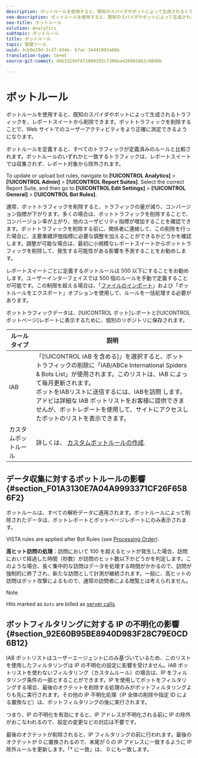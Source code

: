 ```yaml
---
description: ボットルールを使用すると、既知のスパイダやボットによって生成されるトラフィックを、レポートスイートから削除できます。ボットトラフィックを削除することで、Web サイトでのユーザーアクティビティをより正確に測定できるようになります。
seo-description: ボットルールを使用すると、既知のスパイダやボットによって生成されるトラフィックを、レポートスイートから削除できます。ボットトラフィックを削除することで、Web サイトでのユーザーアクティビティをより正確に測定できるようになります。
seo-title: ボットルール
solution: Analytics
subtopic: ボットルール
title: ボットルール
topic: 管理ツール
uuid: 3cb9e29d-1c37-43de- b7ac-34441093a60e
translation-type: tm+mt
source-git-commit: d663329df871800195c7308ea4260018b2c8840b

---
```



# ボットルール

ボットルールを使用すると、既知のスパイダやボットによって生成されるトラフィックを、レポートスイートから削除できます。ボットトラフィックを削除することで、Web サイトでのユーザーアクティビティをより正確に測定できるようになります。

ボットルールを定義すると、すべてのトラフィックが定義済みのルールと比較されます。ボットルールのいずれかと一致するトラフィックは、レポートスイートでは収集されず、レポート対象から除外されます。

To update or upload bot rules, navigate to **[!UICONTROL Analytics]** &gt; **[!UICONTROL Admin]** &gt; **[!UICONTROL Report Suites]**. Select the correct Report Suite, and then go to **[!UICONTROL Edit Settings]** &gt; **[!UICONTROL General]** &gt; **[!UICONTROL Bot Rules]**.

通常、ボットトラフィックを削除すると、トラフィックの量が減り、コンバージョン指標が下がります。多くの場合は、ボットトラフィックを削除することで、コンバージョン率が上がり、他のユーザビリティ指標が増加することを確認できます。ボットトラフィックを削除する前に、関係者に連絡して、この削除を行った場合に、主要業績評価指標に必要な調整を加えることができるかどうかを確認します。調整が可能な場合は、最初に小規模なレポートスイートからボットトラフィックを削除して、発生する可能性がある影響を予測することをお勧めします。

レポートスイートごとに定義するボットルールは 500 以下にすることをお勧めします。ユーザーインターフェイスでは 500 個のルールを手動で定義することが可能です。この制限を超える場合は、「[ファイルのインポート](../../../admin/admin/bot-rules/t-upload-bot-rules.md#task_95868D8564564E6A996163335C119806)」および「ボットルールをエクスポート」オプションを使用して、ルールを一括処理する必要があります。

ボットトラフィックデータは、[!UICONTROL ボット]レポートと[!UICONTROL ボットページ]レポートに表示するために、個別のリポジトリに保存されます。

| ルールタイプ | 説明 |
|--- |--- |
| IAB | 「[!UICONTROL IAB を含める]」を選択すると、ボットトラフィックの削除に「IAB/ABCe International Spiders &amp; Bots List」が使用されます。このリストは、IAB によって毎月更新されます。<br>ボットをIABリストに送信するには、IABを訪問 [](https://www.iab.net/sites/spiders/form.php)します。<br>アドビは詳細な IAB ボットリストをお客様に提供できませんが、ボットレポートを使用して、サイトにアクセスしたボットのリストを表示できます。 |
| カスタムボットルール | 詳しくは、 [カスタムボットルールの作成](../../../admin/admin/bot-rules/t-create-bot-rules.md). |

## データ収集に対するボットルールの影響 {#section_F01A3130E7A04A9993371CF26F6586F2}

ボットルールは、すべての解析データに適用されます。ボットルールによって削除されたデータは、ボットレポートとボットページレポートにのみ表示されます。

VISTA rules are applied after Bot Rules (see [Processing Order](../../../admin/admin/c-processing-rules/c-processing-rules-configuration/processing-rule-order.md#concept_8A6BBEA7F50C40C8A8D8755D4F579B1E)).

**高ヒット訪問の処理**：訪問において 100 を超えるヒットが発生した場合、訪問において経過した時間（秒数）が訪問のヒット数以下かどうかを判定します。このような場合、長く集中的な訪問はデータを処理する時間がかかるので、訪問が強制的に終了され、新たな訪問として計測が継続されます。一般に、高ヒットの訪問はボット攻撃によるもので、通常の訪問者による閲覧とは考えられません。

>[!NOTE]
>
>Hits marked as *`bots`* are billed as [server calls](https://marketing.adobe.com/resources/help/en_US/reference/primary_server_calls.html).

## ボットフィルタリングに対する IP の不明化の影響 {#section_92E60B95BE8940D983F28C79E0CD6B12}

IAB ボットリストはユーザーエージェントにのみ基づいているため、このリストを使用したフィルタリングは IP の不明化の設定に影響を受けません。IAB ボットリストを使わないフィルタリング（カスタムルール）の場合は、IP をフィルタリング条件の一部とすることができます。IP を使用してボットをフィルタリングする場合、最後のオクテットを削除する処理のみがボットフィルタリングよりも先に実行されます。その他の IP 不明化処理（IP 全体の削除や指定 ID による置換など）は、ボットフィルタリングの後に実行されます。

つまり、IP の不明化を有効にすると、IP アドレスが不明化される前に IP の除外がおこなわれるので、設定の変更などの対応は不要です。

最後のオクテットが削除されると、IP フィルタリングの前に行われます。最後のオクテットが 0 に置換されるので、末尾が 0 の IP アドレスに一致するように IP 除外ルールを更新します。「* に一致」は、 0 にも一致します。
